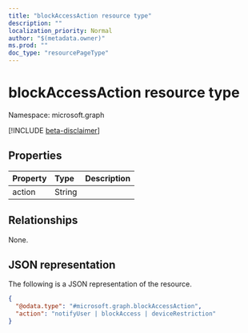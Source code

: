 ```yaml
---
title: "blockAccessAction resource type"
description: ""
localization_priority: Normal
author: "$(metadata.owner)"
ms.prod: ""
doc_type: "resourcePageType"
---
```


# blockAccessAction resource type

Namespace: microsoft.graph

[!INCLUDE [beta-disclaimer](../../includes/beta-disclaimer.md)]

## Properties

| Property | Type   | Description |
| :------- | :----- | :---------- |
| action   | String |             |

## Relationships

None.

## JSON representation

The following is a JSON representation of the resource.

<!-- {
  "blockType": "resource",
  "@odata.type": "microsoft.graph.blockAccessAction",
}
-->

```json
{
  "@odata.type": "#microsoft.graph.blockAccessAction",
  "action": "notifyUser | blockAccess | deviceRestriction"
}
```
